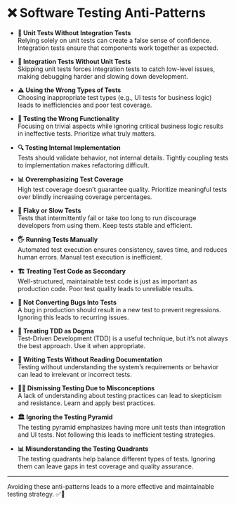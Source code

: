 # ❌ Software Testing Anti-Patterns  

- **🚫 Unit Tests Without Integration Tests**  
  Relying solely on unit tests can create a false sense of confidence. Integration tests ensure that components work together as expected.  

- **🔗 Integration Tests Without Unit Tests**  
  Skipping unit tests forces integration tests to catch low-level issues, making debugging harder and slowing down development.  

- **⚠️ Using the Wrong Types of Tests**  
  Choosing inappropriate test types (e.g., UI tests for business logic) leads to inefficiencies and poor test coverage.  

- **🎯 Testing the Wrong Functionality**  
  Focusing on trivial aspects while ignoring critical business logic results in ineffective tests. Prioritize what truly matters.  

- **🔍 Testing Internal Implementation**  
  Tests should validate behavior, not internal details. Tightly coupling tests to implementation makes refactoring difficult.  

- **📊 Overemphasizing Test Coverage**  
  High test coverage doesn’t guarantee quality. Prioritize meaningful tests over blindly increasing coverage percentages.  

- **🐞 Flaky or Slow Tests**  
  Tests that intermittently fail or take too long to run discourage developers from using them. Keep tests stable and efficient.  

- **🖐️ Running Tests Manually**  
  Automated test execution ensures consistency, saves time, and reduces human errors. Manual test execution is inefficient.  

- **🏗️ Treating Test Code as Secondary**  
  Well-structured, maintainable test code is just as important as production code. Poor test quality leads to unreliable results.  

- **🔄 Not Converting Bugs Into Tests**  
  A bug in production should result in a new test to prevent regressions. Ignoring this leads to recurring issues.  

- **📜 Treating TDD as Dogma**  
  Test-Driven Development (TDD) is a useful technique, but it’s not always the best approach. Use it when appropriate.  

- **📖 Writing Tests Without Reading Documentation**  
  Testing without understanding the system’s requirements or behavior can lead to irrelevant or incorrect tests.  

- **🙅‍♂️ Dismissing Testing Due to Misconceptions**  
  A lack of understanding about testing practices can lead to skepticism and resistance. Learn and apply best practices.  

- **🏛️ Ignoring the Testing Pyramid**  
  The testing pyramid emphasizes having more unit tests than integration and UI tests. Not following this leads to inefficient testing strategies.  

- **📊 Misunderstanding the Testing Quadrants**  
  The testing quadrants help balance different types of tests. Ignoring them can leave gaps in test coverage and quality assurance.  

---

Avoiding these anti-patterns leads to a more effective and maintainable testing strategy. ✅🚀  
